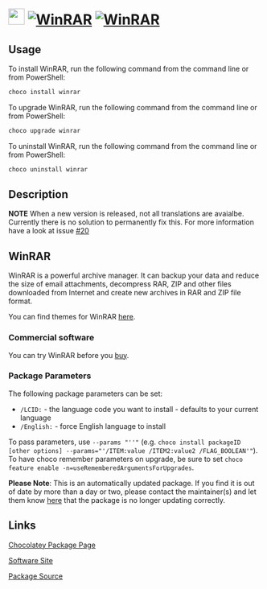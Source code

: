 ﻿# <img src="https://cdn.jsdelivr.net/gh/mkevenaar/chocolatey-packages@646ffab0085403b1476d1d7e4ad50a1a82203e67/icons/winrar.png" width="32" height="32"/> [![WinRAR](https://img.shields.io/chocolatey/v/winrar.svg?label=WinRAR)](https://community.chocolatey.org/packages/winrar) [![WinRAR](https://img.shields.io/chocolatey/dt/winrar.svg)](https://community.chocolatey.org/packages/winrar)

## Usage

To install WinRAR, run the following command from the command line or from PowerShell:

```powershell
choco install winrar
```

To upgrade WinRAR, run the following command from the command line or from PowerShell:

```powershell
choco upgrade winrar
```

To uninstall WinRAR, run the following command from the command line or from PowerShell:

```powershell
choco uninstall winrar
```

## Description

**NOTE** When a new version is released, not all translations are avaialbe. Currently there is no solution to permanently fix this. For more information have a look at issue [#20](https://github.com/mkevenaar/chocolatey-packages/issues/20)

## WinRAR

WinRAR is a powerful archive manager. It can backup your data and reduce the size of email attachments, decompress RAR, ZIP and other files downloaded from Internet and create new archives in RAR and ZIP file format.

You can find themes for WinRAR [here](http://www.rarlab.com/themes.htm).

### Commercial software

You can try WinRAR before you [buy](https://shop.win-rar.com/16/purl-shop-1984-1-n).

### Package Parameters

The following package parameters can be set:

* `/LCID:` - the language code you want to install - defaults to your current language
* `/English:` - force English language to install

To pass parameters, use `--params "''"` (e.g. `choco install packageID [other options] --params="'/ITEM:value /ITEM2:value2 /FLAG_BOOLEAN'"`).
To have choco remember parameters on upgrade, be sure to set `choco feature enable -n=useRememberedArgumentsForUpgrades`.

**Please Note**: This is an automatically updated package. If you find it is
out of date by more than a day or two, please contact the maintainer(s) and
let them know [here](https://github.com/mkevenaar/chocolatey-packages/issues) that the package is no longer updating correctly.


## Links

[Chocolatey Package Page](https://community.chocolatey.org/packages/winrar)

[Software Site](http://www.win-rar.com/)

[Package Source](https://github.com/mkevenaar/chocolatey-packages/tree/master/automatic/winrar)

